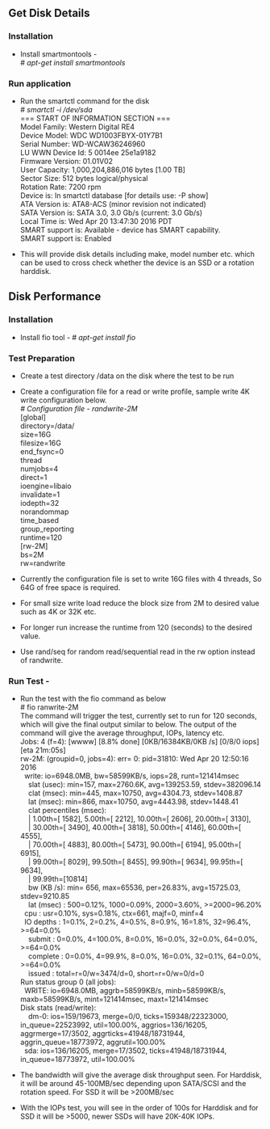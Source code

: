 ## Get Disk Details 
### Installation
* Install smartmontools -  
\# _apt-get install smartmontools_  

### Run application
* Run the smartctl command for the disk  
\# _smartctl -i /dev/sda_   
=== START OF INFORMATION SECTION ===  
Model Family:     Western Digital RE4  
Device Model:     WDC WD1003FBYX-01Y7B1  
Serial Number:    WD-WCAW36246960  
LU WWN Device Id: 5 0014ee 25e1a9182  
Firmware Version: 01.01V02  
User Capacity:    1,000,204,886,016 bytes [1.00 TB]  
Sector Size:      512 bytes logical/physical  
Rotation Rate:    7200 rpm  
Device is:        In smartctl database [for details use: -P show]  
ATA Version is:   ATA8-ACS (minor revision not indicated)  
SATA Version is:  SATA 3.0, 3.0 Gb/s (current: 3.0 Gb/s)  
Local Time is:    Wed Apr 20 13:47:30 2016 PDT  
SMART support is: Available - device has SMART capability.  
SMART support is: Enabled  

* This will provide disk details including make, model number etc. which can be used to cross check whether the device is an SSD or a rotation harddisk.
  
## Disk Performance
### Installation
* Install fio tool - 
\# _apt-get install fio_

### Test Preparation
* Create a test directory /data on the disk where the test to be run

* Create a configuration file for a read or write profile, sample write 4K write configuration below.  
_# Configuration file - randwrite-2M_  
[global]  
directory=/data/  
size=16G  
filesize=16G  
end_fsync=0  
thread  
numjobs=4  
direct=1  
ioengine=libaio  
invalidate=1  
iodepth=32  
norandommap  
time_based  
group_reporting  
runtime=120  
[rw-2M]  
bs=2M  
rw=randwrite

* Currently the configuration file is set to write 16G files with 4 threads, So 64G of free space is required.

* For small size write load reduce the block size from 2M to desired value such as 4K or 32K etc.

* For longer run increase the runtime from 120 (seconds) to the desired value.

* Use rand/seq for random read/sequential read in the rw option instead of randwrite.

### Run Test - 
* Run the test with the fio command as below  
\# fio ranwrite-2M  
The command will trigger the test, currently set to run for 120 seconds, which will give the final output similar to below. 
The output of the command will give the average throughput, IOPs, latency etc.  
Jobs: 4 (f=4): [wwww] [8.8% done] [0KB/16384KB/0KB /s] [0/8/0 iops] [eta 21m:05s]  
rw-2M: (groupid=0, jobs=4): err= 0: pid=31810: Wed Apr 20 12:50:16 2016  
&nbsp;&nbsp;write: io=6948.0MB, bw=58599KB/s, iops=28, runt=121414msec  
&nbsp;&nbsp;&nbsp;&nbsp;slat (usec): min=157, max=2760.6K, avg=139253.59, stdev=382096.14  
&nbsp;&nbsp;&nbsp;&nbsp;clat (msec): min=445, max=10750, avg=4304.73, stdev=1408.87  
&nbsp;&nbsp;&nbsp;&nbsp;lat (msec): min=866, max=10750, avg=4443.98, stdev=1448.41  
&nbsp;&nbsp;&nbsp;&nbsp;clat percentiles (msec):  
&nbsp;&nbsp;&nbsp;&nbsp;|  1.00th=[ 1582],  5.00th=[ 2212], 10.00th=[ 2606], 20.00th=[ 3130],  
&nbsp;&nbsp;&nbsp;&nbsp;| 30.00th=[ 3490], 40.00th=[ 3818], 50.00th=[ 4146], 60.00th=[ 4555],  
&nbsp;&nbsp;&nbsp;&nbsp;| 70.00th=[ 4883], 80.00th=[ 5473], 90.00th=[ 6194], 95.00th=[ 6915],  
&nbsp;&nbsp;&nbsp;&nbsp;| 99.00th=[ 8029], 99.50th=[ 8455], 99.90th=[ 9634], 99.95th=[ 9634],  
&nbsp;&nbsp;&nbsp;&nbsp;| 99.99th=[10814]  
&nbsp;&nbsp;&nbsp;&nbsp;bw (KB  /s): min=  656, max=65536, per=26.83%, avg=15725.03, stdev=9210.85  
&nbsp;&nbsp;&nbsp;&nbsp;lat (msec) : 500=0.12%, 1000=0.09%, 2000=3.60%, >=2000=96.20%  
&nbsp;&nbsp;cpu          : usr=0.10%, sys=0.18%, ctx=661, majf=0, minf=4  
&nbsp;&nbsp;IO depths    : 1=0.1%, 2=0.2%, 4=0.5%, 8=0.9%, 16=1.8%, 32=96.4%, >=64=0.0%  
&nbsp;&nbsp;&nbsp;&nbsp;submit    : 0=0.0%, 4=100.0%, 8=0.0%, 16=0.0%, 32=0.0%, 64=0.0%, >=64=0.0%  
&nbsp;&nbsp;&nbsp;&nbsp;complete  : 0=0.0%, 4=99.9%, 8=0.0%, 16=0.0%, 32=0.1%, 64=0.0%, >=64=0.0%  
&nbsp;&nbsp;&nbsp;&nbsp;issued    : total=r=0/w=3474/d=0, short=r=0/w=0/d=0  
Run status group 0 (all jobs):  
&nbsp;&nbsp;WRITE: io=6948.0MB, aggrb=58599KB/s, minb=58599KB/s, maxb=58599KB/s, mint=121414msec, maxt=121414msec  
Disk stats (read/write):  
&nbsp;&nbsp;&nbsp;&nbsp;dm-0: ios=159/19673, merge=0/0, ticks=159348/22323000, in_queue=22523992, util=100.00%, aggrios=136/16205,  aggrmerge=17/3502, aggrticks=41948/18731944, aggrin_queue=18773972, aggrutil=100.00%  
&nbsp;&nbsp;sda: ios=136/16205, merge=17/3502, ticks=41948/18731944, in_queue=18773972, util=100.00%  

* The bandwidth will give the average disk throughput seen. For Harddisk, it will be around 45-100MB/sec depending upon SATA/SCSI and the rotation speed. For SSD it will be >200MB/sec 
* With the IOPs test, you will see in the order of 100s for Harddisk and for SSD it will be >5000, newer SSDs will have 20K-40K IOPs.
  